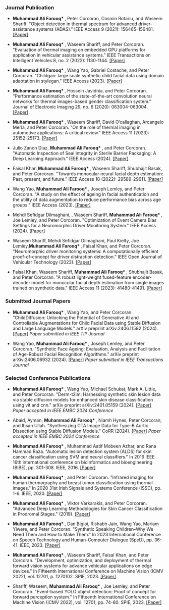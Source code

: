 ### Journal Publication
  
- <strong>Muhammad Ali Farooq* </strong>, Peter Corcoran, Cosmin Rotariu, and Waseem Shariff. "Object detection in thermal spectrum for advanced driver-assistance systems (ADAS)." IEEE Access 9 (2021): 156465-156481.</strong> [[Paper]](https://ieeexplore.ieee.org/abstract/document/9618926)

- <strong>Muhammad Ali Farooq* </strong>, Waseem Shariff, and Peter Corcoran. "Evaluation of thermal imaging on embedded GPU platforms for application in vehicular assistance systems." IEEE Transactions on Intelligent Vehicles 8, no. 2 (2022): 1130-1144.</strong> [[Paper]](https://ieeexplore.ieee.org/abstract/document/9732195)

- <strong>Muhammad Ali Farooq* </strong>, Wang Yao, Gabriel Costache, and Peter Corcoran. "Childgan: large scale synthetic child facial data using domain adaptation in stylegan." IEEE Access (2023).</strong> [[Paper]](https://ieeexplore.ieee.org/abstract/document/10268402)

- <strong>Muhammad Ali Farooq* </strong>, Hossein Javidnia, and Peter Corcoran. "Performance estimation of the state-of-the-art convolution neural networks for thermal images-based gender classification system." Journal of Electronic Imaging 29, no. 6 (2020): 063004-063004.</strong> [[Paper]](https://www.spiedigitallibrary.org/journals/journal-of-electronic-imaging/volume-29/issue-6/063004/Performance-estimation-of-the-state-of-the-art-convolution-neural/10.1117/1.JEI.29.6.063004.full)

- <strong>Muhammad Ali Farooq* </strong>, Waseem Shariff, David O’callaghan, Arcangelo Merla, and Peter Corcoran. "On the role of thermal imaging in automotive applications: A critical review." IEEE Access 11 (2023): 25152-25173.</strong> [[Paper]](https://ieeexplore.ieee.org/abstract/document/10064306)

- Julio Zanon Diaz, <strong>Muhammad Ali Farooq* </strong>, and Peter Corcoran. "Automatic Inspection of Seal Integrity in Sterile Barrier Packaging: A Deep Learning Approach." IEEE Access (2024).</strong> [[Paper]](https://ieeexplore.ieee.org/abstract/document/10378691)

- Faisal Khan,<strong>Muhammad Ali Farooq* </strong>, Waseem Shariff, Shubhajit Basak, and Peter Corcoran. "Towards monocular neural facial depth estimation: Past, present, and future." IEEE Access 10 (2022): 29589-29611. </strong> [[Paper]](https://ieeexplore.ieee.org/abstract/document/10378691)

- Wang Yao, <strong>Muhammad Ali Farooq* </strong>, Joseph Lemley, and Peter Corcoran. "A study on the effect of ageing in facial authentication and the utility of data augmentation to reduce performance bias across age groups." IEEE Access (2023). </strong> [[Paper]](https://ieeexplore.ieee.org/document/10242105)

- Mehdi Sefidgar Dilmaghani, , Waseem Shariff, <strong>Muhammad Ali Farooq* </strong>, Joe Lemley, and Peter Corcoran. "Optimization of Event Camera Bias Settings for a Neuromorphic Driver Monitoring System." IEEE Access (2024). </strong> [[Paper]](https://ieeexplore.ieee.org/document/10453572)

- Waseem Shariff, Mehdi Sefidgar Dilmaghani, Paul Kielty, Joe Lemley,<strong>Muhammad Ali Farooq* </strong>, Faisal Khan, and Peter Corcoran. "Neuromorphic driver monitoring systems: A computationally efficient proof-of-concept for driver distraction detection." IEEE Open Journal of Vehicular Technology (2023). </strong> [[Paper]](https://ieeexplore.ieee.org/document/10287603)

- Faisal Khan, Waseem Shariff, <strong>Muhammad Ali Farooq* </strong>, Shubhajit Basak, and Peter Corcoran. "A robust light-weight fused-feature encoder-decoder model for monocular facial depth estimation from single images trained on synthetic data." IEEE Access 11 (2023): 41480-41491.</strong> [[Paper]](https://ieeexplore.ieee.org/document/10103585)

### Submitted Journal Papers

  - <strong>Muhammad Ali Farooq* </strong>, Wang Yao, and Peter Corcoran. "ChildDiffusion: Unlocking the Potential of Generative AI and Controllable Augmentations for Child Facial Data using Stable Diffusion and Large Language Models." arXiv preprint arXiv:2406.11592 (2024). </strong> [[Paper]](https://arxiv.org/html/2406.11592v1) </strong> *Paper submitted in IEEE TIP Journal*
  
  - Wang Yao, <strong>Muhammad Ali Farooq* </strong>, Joseph Lemley, and Peter Corcoran. "Synthetic Face Ageing: Evaluation, Analysis and Facilitation of Age-Robust Facial Recognition Algorithms." arXiv preprint arXiv:2406.06932 (2024).  </strong> [[Paper]](https://arxiv.org/abs/2406.06932) </strong> *Paper submitted in IEEE Transactions Journal*

### Selected Conference Publications
 - <strong>Muhammad Ali Farooq* </strong>, Wang Yao, Michael Schukat, Mark A. Little, and Peter Corcoran. "Derm-t2im: Harnessing synthetic skin lesion data via stable diffusion models for enhanced skin disease classification using vit and cnn." arXiv preprint arXiv:2401.05159 (2024). </strong> [[Paper]](https://openreview.net/forum?id=797JJRqd3N) </strong> *Paper accepted in IEEE EMBC 2024 Conference*

  - Abaid, Ayman, <strong>Muhammad Ali Farooq* </strong>, Niamh Hynes, Peter Corcoran, and Ihsan Ullah. "Synthesizing CTA Image Data for Type-B Aortic Dissection using Stable Diffusion Models." CoRR (2024). </strong> [[Paper]](https://openreview.net/forum?id=njm4iUMfwk) </strong> *Paper accepted in IEEE EMBC 2024 Conference*
  
  - <strong>Muhammad Ali Farooq* </strong>, Muhammad Aatif Mobeen Azhar, and Rana Hammad Raza. "Automatic lesion detection system (ALDS) for skin cancer classification using SVM and neural classifiers." In 2016 IEEE 16th international conference on bioinformatics and bioengineering (BIBE), pp. 301-308. IEEE, 2016. </strong> [[Paper]](https://ieeexplore.ieee.org/document/7790001) 
  
  - <strong>Muhammad Ali Farooq* </strong>, and Peter Corcoran. "Infrared imaging for human thermography and breast tumor classification using thermal images." In 2020 31st Irish Signals and Systems Conference (ISSC), pp. 1-6. IEEE, 2020. </strong> [[Paper]](https://ieeexplore.ieee.org/document/9180164) 
  
  - <strong>Muhammad Ali Farooq* </strong>, Viktor Varkarakis, and Peter Corcoran. "Advanced Deep Learning Methodologies for Skin Cancer Classification in Prodromal Stages." (2019). </strong> [[Paper]](https://ceur-ws.org/Vol-2563/aics_6.pdf) 
  
  - <strong>Muhammad Ali Farooq* </strong>, Dan Bigioi, Rishabh Jain, Wang Yao, Mariam Yiwere, and Peter Corcoran. "Synthetic Speaking Children–Why We Need Them and How to Make Them." In 2023 International Conference on Speech Technology and Human-Computer Dialogue (SpeD), pp. 36-41. IEEE, 2023.</strong> [[Paper]](https://ieeexplore.ieee.org/document/10314943) 
  
  - <strong>Muhammad Ali Farooq* </strong> , Waseem Shariff, Faisal Khan, and Peter Corcoran. "Development, optimization, and deployment of thermal forward vision systems for advance vehicular applications on edge devices." In Fifteenth International Conference on Machine Vision (ICMV 2022), vol. 12701, p. 1270102. SPIE, 2023.</strong> [[Paper]](https://www.spiedigitallibrary.org/conference-proceedings-of-spie/12701/1270102/Development-optimization-and-deployment-of-thermal-forward-vision-systems-for/10.1117/12.2679749.short?webSyncID=2aed2ae2-d3d9-a151-5256-2751232bb40e&sessionGUID=e9d3d93e-ae03-6826-e290-d90dba86b124) 
    
  - Shariff, Waseem, <strong>Muhammad Ali Farooq* </strong>, Joe Lemley, and Peter Corcoran. "Event-based YOLO object detection: Proof of concept for forward perception system." In Fifteenth International Conference on Machine Vision (ICMV 2022), vol. 12701, pp. 74-80. SPIE, 2023.</strong> [[Paper]](https://www.spiedigitallibrary.org/conference-proceedings-of-spie/12701/127010A/Event-based-YOLO-object-detection--proof-of-concept-for/10.1117/12.2679341.short#_=_) 



